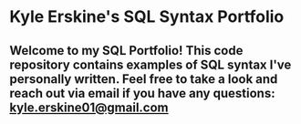 # Kyle Erskine's SQL Syntax Portfolio

## Welcome to my SQL Portfolio! This code repository contains examples of SQL syntax I've personally written. Feel free to take a look and reach out via email if you have any questions: kyle.erskine01@gmail.com
